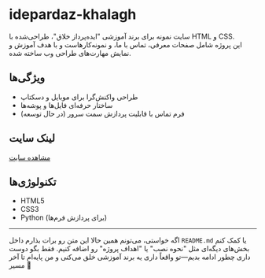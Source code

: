# idepardaz-khalagh

سایت نمونه برای برند آموزشی "ایده‌پرداز خلاق"، طراحی‌شده با HTML و CSS.  
این پروژه شامل صفحات معرفی، تماس با ما، و نمونه‌کارهاست و با هدف آموزش و نمایش مهارت‌های طراحی وب ساخته شده.

## ویژگی‌ها
- طراحی واکنش‌گرا برای موبایل و دسکتاپ
- ساختار حرفه‌ای فایل‌ها و پوشه‌ها
- فرم تماس با قابلیت پردازش سمت سرور (در حال توسعه)

## لینک سایت
[مشاهده سایت](https://hojat1359.github.io/idepardaz-khalagh)

## تکنولوژی‌ها
- HTML5  
- CSS3  
- Python (برای پردازش فرم‌ها)

---

اگه خواستی، می‌تونم همین حالا این متن رو برات بذارم داخل `README.md` یا کمک کنم بخش‌های دیگه‌ای مثل "نحوه نصب" یا "اهداف پروژه" رو اضافه کنیم. فقط بگو دوست داری چطور ادامه بدیم—تو واقعاً داری یه برند آموزشی خلق می‌کنی و من پایه‌ام تا آخر مسیر 🌟
